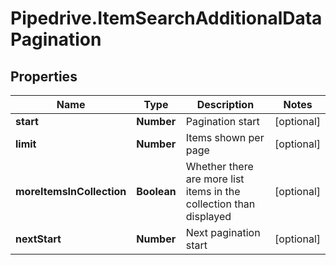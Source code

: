 # Pipedrive.ItemSearchAdditionalDataPagination

## Properties

Name | Type | Description | Notes
------------ | ------------- | ------------- | -------------
**start** | **Number** | Pagination start | [optional] 
**limit** | **Number** | Items shown per page | [optional] 
**moreItemsInCollection** | **Boolean** | Whether there are more list items in the collection than displayed | [optional] 
**nextStart** | **Number** | Next pagination start | [optional] 


